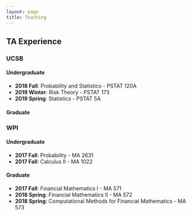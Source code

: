 ```yaml
---
layout: page
title: Teaching
---
```


## TA Experience

### UCSB
#### Undergraduate
* **2018 Fall**: Probability and Statistics - PSTAT 120A  
* **2019 Winter**: Risk Theory - PSTAT 173
* **2019 Spring**: Statistics - PSTAT 5A

#### Graduate

### WPI
#### Undergraduate
* **2017 Fall**: Probability - MA 2631
* **2017 Fall**: Calculus II - MA 1022

#### Graduate
* **2017 Fall**: Financial Mathematics I - MA 571
* **2018 Spring**: Financial Mathematics II - MA 572
* **2018 Spring**: Computational Methods for Financial Mathematics - MA 573
